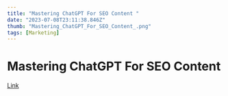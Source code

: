 ```yaml
---
title: "Mastering ChatGPT For SEO Content "
date: "2023-07-08T23:11:38.846Z"
thumb: "Mastering_ChatGPT_For_SEO_Content_.png"
tags: [Marketing]
---
```


# Mastering ChatGPT For SEO Content

[Link](https://www.youtube.com/watch?v=cscMzoIWTYI)

